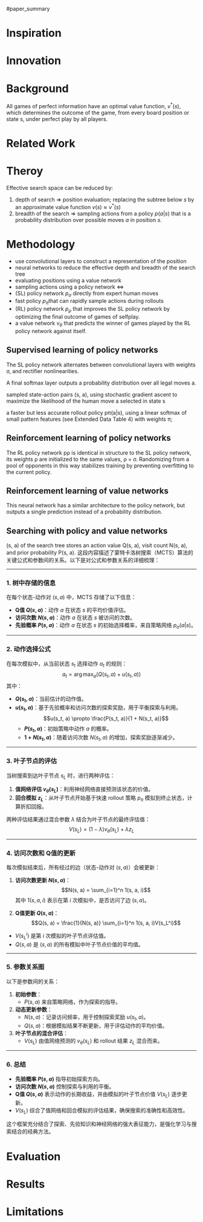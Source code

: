 #paper_summary 

# Inspiration



# Innovation



# Background
All games of perfect information have an optimal value function, $v^{*}(s)$, which determines the outcome of the game, from every board position or state s, under perfect play by all players.


# Related Work



# Theroy
Effective search space can be reduced by:
1. depth of search $\Longrightarrow$ position evaluation; replacing the subtree below $s$   by an approximate value function $v(s) ≈ v^{*}(s)$ 
2. breadth of the search $\Longrightarrow$  sampling actions from a policy $p(a|s)$ that is a probability distribution over possible moves $a$ in position $s$.


# Methodology
- use convolutional layers to construct a representation of the position
- neural networks to reduce the effective depth and breadth of the search tree
- evaluating positions using a value network
- sampling actions using a policy network
$\Longleftrightarrow$
- (SL) policy network $p_{\sigma}$ directly from expert human moves
- fast policy $p_{\pi}$that can rapidly sample actions during rollouts
- (RL) policy network $p_{\rho}$ that improves the SL policy network by optimizing the final outcome of games of selfplay.
- a value network $v_{\theta}$ that predicts the winner of games played by the RL policy network against itself.

## Supervised learning of policy networks
The SL policy network alternates between convolutional layers with weights σ, and rectifier nonlinearities.

A final softmax layer outputs a probability distribution over all legal moves a.

sampled state-action pairs (s, a), using stochastic gradient ascent to maximize the likelihood of the human move a selected in state s

a faster but less accurate rollout policy pπ(a|s), using a linear softmax of small pattern features (see Extended Data Table 4) with weights π;

## Reinforcement learning of policy networks
The RL policy network pρ is identical in structure to the SL policy network,
its weights ρ are initialized to the same values, ρ = σ.
Randomizing from a pool of opponents in this way stabilizes training by preventing overfitting to the current policy.
## Reinforcement learning of value networks
This neural network has a similar architecture to the policy network, but outputs a single prediction instead of a probability distribution.
## Searching with policy and value networks
(s, a) of the search tree stores an action value Q(s, a), visit count N(s, a), and prior probability P(s, a).
这段内容描述了蒙特卡洛树搜索（MCTS）算法的关键公式和参数间的关系。以下是对公式和参数关系的详细梳理：

---

### **1. 树中存储的信息**
在每个状态-动作对 $(s, a)$ 中，MCTS 存储了以下信息：
- **Q值 $Q(s, a)$**：动作 $a$ 在状态 $s$ 的平均价值评估。
- **访问次数 $N(s, a)$**：动作 $a$ 在状态 $s$ 被访问的次数。
- **先验概率 $P(s, a)$**：动作 $a$ 在状态 $s$ 的初始选择概率，来自策略网络 $p_\sigma(a|s)$。

---

### **2. 动作选择公式**
在每次模拟中，从当前状态 $s_t$ 选择动作 $a_t$ 的规则：
$$a_t = \arg\max_a \left( Q(s_t, a) + u(s_t, a) \right)$$
其中：
- **$Q(s_t, a)$**：当前估计的动作值。
- **$u(s_t, a)$**：基于先验概率和访问次数的探索奖励，用于平衡探索与利用。
$$u(s_t, a) \propto \frac{P(s_t, a)}{1 + N(s_t, a)}$$
  - **$P(s_t, a)$**：初始策略中动作 $a$ 的概率。
  - **$1 + N(s_t, a)$**：随着访问次数 $N(s_t, a)$ 的增加，探索奖励逐渐减少。

---

### **3. 叶子节点的评估**
当树搜索到达叶子节点 $s_L$ 时，进行两种评估：
1. **值网络评估 $v_\theta(s_L)$**：利用神经网络直接预测该状态的价值。
2. **回合模拟 $z_L$**：从叶子节点开始基于快速 rollout 策略 $p_\pi$ 模拟到终止状态，计算折扣回报。

两种评估结果通过混合参数 $\lambda$ 结合为叶子节点的最终评估值：
$$V(s_L) = (1 - \lambda)v_\theta(s_L) + \lambda z_L$$

---

### **4. 访问次数和 Q值的更新**
每次模拟结束后，所有经过的边（状态-动作对 $(s, a)$）会被更新：
1. **访问次数更新 $N(s, a)$**：
$$N(s, a) = \sum_{i=1}^n 1(s, a, i)$$
其中 $1(s, a, i)$ 表示在第 $i$ 次模拟中，是否访问了边 $(s, a)$。

2. **Q值更新 $Q(s, a)$**：
$$Q(s, a) = \frac{1}{N(s, a)} \sum_{i=1}^n 1(s, a, i)V(s_L^i)$$
- $V(s_L^i)$ 是第 $i$ 次模拟的叶子节点评估值。
- $Q(s, a)$ 是 $(s, a)$ 的所有模拟中叶子节点价值的平均值。

---

### **5. 参数关系图**
以下是参数间的关系：
1. **初始参数**：
   - $P(s, a)$ 来自策略网络，作为探索的指导。
2. **动态更新参数**：
   - $N(s, a)$：记录访问频率，用于控制探索奖励 $u(s_t, a)$。
   - $Q(s, a)$：根据模拟结果不断更新，用于评估动作的平均价值。
3. **叶子节点的混合评估**：
   - $V(s_L)$ 由值网络预测的 $v_\theta(s_L)$ 和 rollout 结果 $z_L$ 混合而来。

---

### **6. 总结**
- **先验概率 $P(s, a)$** 指导初始探索方向。
- **访问次数 $N(s, a)$** 控制探索与利用的平衡。
- **Q值 $Q(s, a)$** 表示动作的长期收益，并由模拟的叶子节点价值 $V(s_L)$ 逐步更新。
- $V(s_L)$ 综合了值网络和回合模拟的评估结果，确保搜索的准确性和高效性。

这个框架充分结合了探索、先验知识和神经网络的强大表征能力，是强化学习与搜索结合的经典方法。


# Evaluation



# Results



# Limitations